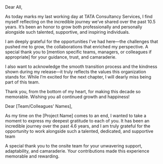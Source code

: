 Dear All,



As today marks my last working day at TATA Consultancy Services, I find myself reflecting on the incredible journey we’ve shared over the past 10.5 years. It’s been an honor to grow both professionally and personally alongside such talented, supportive, and inspiring individuals.  

I am deeply grateful for the opportunities I’ve had here—the challenges that pushed me to grow, the collaborations that enriched my perspective. A special thank you to [mention specific teams, managers, or colleagues if appropriate] for your guidance, trust, and camaraderie.  

I also want to acknowledge the smooth transition process and the kindness shown during my release—it truly reflects the values this organization stands for. While I’m excited for the next chapter, I will dearly miss being part of this team.  


Thank you, from the bottom of my heart, for making this decade so memorable. Wishing you all continued growth and happiness! 



Dear [Team/Colleagues' Names],

As my time on the [Project Name] comes to an end, I wanted to take a moment to express my deepest gratitude to each of you. It has been an incredible journey over the past 4.6 years, and I am truly grateful for the opportunity to work alongside such a talented, dedicated, and supportive team

A special thank you to the onsite team for your unwavering support, adaptability, and camaraderie. Your   contributions made this experience memorable and rewarding. 
